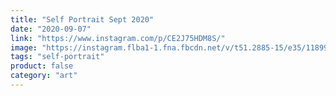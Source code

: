 ```yaml
---
title: "Self Portrait Sept 2020"
date: "2020-09-07"
link: "https://www.instagram.com/p/CE2J75HDM8S/"
image: "https://instagram.flba1-1.fna.fbcdn.net/v/t51.2885-15/e35/118996177_1320366445021776_7510791353320627090_n.jpg?_nc_ht=instagram.flba1-1.fna.fbcdn.net&_nc_cat=100&_nc_ohc=PekId37H9VIAX8MP_aB&_nc_tp=18&oh=7e2c19f262ebc562d57778218f650fac&oe=5F947F69"
tags: "self-portrait"
product: false
category: "art"
---
```

